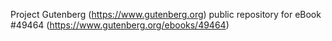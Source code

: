Project Gutenberg (https://www.gutenberg.org) public repository for eBook #49464 (https://www.gutenberg.org/ebooks/49464)
